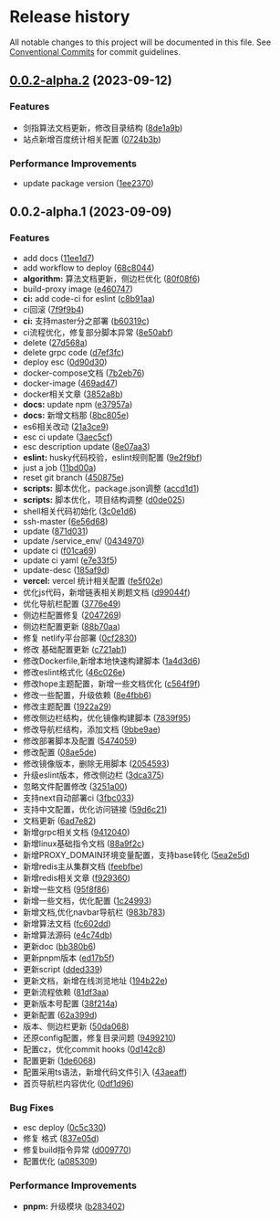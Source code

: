 # Release history

All notable changes to this project will be documented in this file. See [Conventional Commits](https://conventionalcommits.org) for commit guidelines.

<!-- #region recent-beta -->

## [0.0.2-alpha.2](https://github.com/mmdapl/JavaScriptCollection/compare/v0.0.2-alpha.1...v0.0.2-alpha.2) (2023-09-12)


### Features

* 剑指算法文档更新，修改目录结构 ([8de1a9b](https://github.com/mmdapl/JavaScriptCollection/commit/8de1a9b45da47622612ff6fcc1b9c407ac5254be))
* 站点新增百度统计相关配置 ([0724b3b](https://github.com/mmdapl/JavaScriptCollection/commit/0724b3b08a723601642eee238310cc0ef6508c8c))


### Performance Improvements

* update package version ([1ee2370](https://github.com/mmdapl/JavaScriptCollection/commit/1ee2370107265b68ef39b3571f9cb1f5a9f33c68))

## 0.0.2-alpha.1 (2023-09-09)


### Features

* add docs ([11ee1d7](https://github.com/mmdapl/JavaScriptCollection/commit/11ee1d702a608c96a85153c8f6a8005c9abecf39))
* add workflow to deploy ([68c8044](https://github.com/mmdapl/JavaScriptCollection/commit/68c8044079c75b2b7926e633b1c06ca7ff57acc3))
* **algorithm:** 算法文档更新，侧边栏优化 ([80f08f6](https://github.com/mmdapl/JavaScriptCollection/commit/80f08f66dd98e3a511f6ac48f1f55bca8bbc6655))
* build-proxy image ([e460747](https://github.com/mmdapl/JavaScriptCollection/commit/e460747d5719490c659a6b015418a4daa7179d89))
* **ci:** add code-ci for eslint ([c8b91aa](https://github.com/mmdapl/JavaScriptCollection/commit/c8b91aa5fe3b50411f65d878c89193cb64f1a7bf))
* ci回滚 ([7f9f9b4](https://github.com/mmdapl/JavaScriptCollection/commit/7f9f9b46bd0738bc2ecd2c676b6c073e2c1a9c3f))
* **ci:** 支持master分之部署 ([b60319c](https://github.com/mmdapl/JavaScriptCollection/commit/b60319cba8049d0488d4e32a60f1e3c9af1d9a45))
* ci流程优化，修复部分脚本异常 ([8e50abf](https://github.com/mmdapl/JavaScriptCollection/commit/8e50abfc505a36be3f31d5ac4e17dceb72a80981))
* delete ([27d568a](https://github.com/mmdapl/JavaScriptCollection/commit/27d568a25a664cde7ab591883693aca28bd7055a))
* delete grpc code ([d7ef3fc](https://github.com/mmdapl/JavaScriptCollection/commit/d7ef3fcf382efd7053ed4d821b78fe0735f11c4a))
* deploy esc ([0d90d30](https://github.com/mmdapl/JavaScriptCollection/commit/0d90d30268ca823ac2f4c5afedd25ef4add669da))
* docker-compose文档 ([7b2eb76](https://github.com/mmdapl/JavaScriptCollection/commit/7b2eb762f69089469c3e3ea74b5bcc4fd9b45d42))
* docker-image ([469ad47](https://github.com/mmdapl/JavaScriptCollection/commit/469ad473bad01b522c098a2b932aa6bbc835707b))
* docker相关文章 ([3852a8b](https://github.com/mmdapl/JavaScriptCollection/commit/3852a8b50cfe6d2047ab2551bf52e3927da9ca91))
* **docs:** update npm ([e37957a](https://github.com/mmdapl/JavaScriptCollection/commit/e37957a2c5f45ae8b1976f633afc91ba606acebc))
* **docs:** 新增文档那 ([8bc805e](https://github.com/mmdapl/JavaScriptCollection/commit/8bc805e68fea1f7b4e1fac31382fa34554ee55d7))
* es6相关改动 ([21a3ce9](https://github.com/mmdapl/JavaScriptCollection/commit/21a3ce97fb560d9f35693ec7bb7496827dd993bb))
* esc ci update ([3aec5cf](https://github.com/mmdapl/JavaScriptCollection/commit/3aec5cfd0cc40941bf1975d9204f72234b59ec22))
* esc description update ([8e07aa3](https://github.com/mmdapl/JavaScriptCollection/commit/8e07aa371d1366789360c0dd5fbcca47f3ae3c75))
* **eslint:** husky代码校验，eslint规则配置 ([9e2f9bf](https://github.com/mmdapl/JavaScriptCollection/commit/9e2f9bfeea919317eb7f4a4a8e9eb41474976aa8))
* just a job ([11bd00a](https://github.com/mmdapl/JavaScriptCollection/commit/11bd00a4ca3712fda698bdd22f83417ccabe50f7))
* reset git branch ([450875e](https://github.com/mmdapl/JavaScriptCollection/commit/450875ef3ee9a626bf8a0617383cd5fc401a2395))
* **scripts:** 脚本优化，package.json调整 ([accd1d1](https://github.com/mmdapl/JavaScriptCollection/commit/accd1d19f0a0e57176557babfb6e416d21a3949d))
* **scripts:** 脚本优化，项目结构调整 ([d0de025](https://github.com/mmdapl/JavaScriptCollection/commit/d0de025c5e41540b1ef00e7bb6230324ee596dc9))
* shell相关代码初始化 ([3c0e1d6](https://github.com/mmdapl/JavaScriptCollection/commit/3c0e1d697c7a99d155e1b369da10b2d8d1850caf))
* ssh-master ([6e56d68](https://github.com/mmdapl/JavaScriptCollection/commit/6e56d68b5be1e8ac912bf047cb8a7fefc105be2d))
* update ([871d031](https://github.com/mmdapl/JavaScriptCollection/commit/871d0311a78bcf3e24f9fbe436f88318ccc72f0c))
* update /service_env/ ([0434970](https://github.com/mmdapl/JavaScriptCollection/commit/0434970eb89836cd3a0db685ff738a324f67326b))
* update ci ([f01ca69](https://github.com/mmdapl/JavaScriptCollection/commit/f01ca6903e5bf992598f62a636269489b0bfee95))
* update ci yaml ([e7e33f5](https://github.com/mmdapl/JavaScriptCollection/commit/e7e33f56ad20820ced703567690c84bc4a9070c6))
* update-desc ([185af9d](https://github.com/mmdapl/JavaScriptCollection/commit/185af9db8762d9cd394bad944a66e6a2d672afee))
* **vercel:** vercel 统计相关配置 ([fe5f02e](https://github.com/mmdapl/JavaScriptCollection/commit/fe5f02ed5b921b26105233653ef66d9eef932430))
* 优化js代码，新增链表相关刷题文档 ([d99044f](https://github.com/mmdapl/JavaScriptCollection/commit/d99044f1ffc643b14b8c41cc63f6e9bab105b71b))
* 优化导航栏配置 ([3776e49](https://github.com/mmdapl/JavaScriptCollection/commit/3776e49ffb1f2c1813c5f96e552649925183444c))
* 侧边栏配置修复 ([2047269](https://github.com/mmdapl/JavaScriptCollection/commit/204726974bd717664c67c1f08ba848f4b2bde897))
* 侧边栏配置更新 ([88b70aa](https://github.com/mmdapl/JavaScriptCollection/commit/88b70aad92b365b2bce92062b867b6edb1e377cc))
* 修复 netlify平台部署 ([0cf2830](https://github.com/mmdapl/JavaScriptCollection/commit/0cf2830fe4d00de0733eff89a970886d29475d70))
* 修改 基础配置更新 ([c721ab1](https://github.com/mmdapl/JavaScriptCollection/commit/c721ab11f36fcd4af7dd02409169f0639fff3ba6))
* 修改Dockerfile,新增本地快速构建脚本 ([1a4d3d6](https://github.com/mmdapl/JavaScriptCollection/commit/1a4d3d697e3cea1fbfd2e9bf7f2e48d5a8e58667))
* 修改eslint格式化 ([46c026e](https://github.com/mmdapl/JavaScriptCollection/commit/46c026e86246b39d8b6238260d0f96e2d65e9f3a))
* 修改hope主题配置，新增一些文档优化 ([c564f9f](https://github.com/mmdapl/JavaScriptCollection/commit/c564f9f8443eb47498ac2efe076a2c822fb0384a))
* 修改一些配置，升级依赖 ([8e4fbb6](https://github.com/mmdapl/JavaScriptCollection/commit/8e4fbb655cbc6b8f424cc3b6a81d0465e30c4a12))
* 修改主题配置 ([1922a29](https://github.com/mmdapl/JavaScriptCollection/commit/1922a29e9358373b92667465474dce77654a854d))
* 修改侧边栏结构，优化镜像构建脚本 ([7839f95](https://github.com/mmdapl/JavaScriptCollection/commit/7839f95e11e93f8d3c48a7c2a33919d2d1683000))
* 修改导航栏结构，添加文档 ([9bbe9ae](https://github.com/mmdapl/JavaScriptCollection/commit/9bbe9aed4b9885f927f4df8c390570e1fc17b3fb))
* 修改部署脚本及配置 ([5474059](https://github.com/mmdapl/JavaScriptCollection/commit/54740596dfa0e7391c9a464e9884138425ce6aab))
* 修改配置 ([08ae5de](https://github.com/mmdapl/JavaScriptCollection/commit/08ae5debabf2a6ca4d3a37fe1ff6645b4e3e6ab0))
* 修改镜像版本，删除无用脚本 ([2054593](https://github.com/mmdapl/JavaScriptCollection/commit/2054593e3031892ad5b99445622c4bc1ec592967))
* 升级eslint版本，修改侧边栏 ([3dca375](https://github.com/mmdapl/JavaScriptCollection/commit/3dca3756c14b238320cee914ac789facbd9881dc))
* 忽略文件配置修改 ([3251a00](https://github.com/mmdapl/JavaScriptCollection/commit/3251a0093db0631bbc7c8859ac7027d914e588b6))
* 支持next自动部署ci ([3fbc033](https://github.com/mmdapl/JavaScriptCollection/commit/3fbc033022098099fd6d24757d097d979d9e5fb8))
* 支持中文配置，优化访问链接 ([59d6c21](https://github.com/mmdapl/JavaScriptCollection/commit/59d6c21308f0b00ea834836f5f6448b73172e71d))
* 文档更新 ([6ad7e82](https://github.com/mmdapl/JavaScriptCollection/commit/6ad7e82d56083d8f22380816ef13f1b5a9f79f64))
* 新增grpc相关文档 ([9412040](https://github.com/mmdapl/JavaScriptCollection/commit/9412040a6c50f2918fedb784e364d907bf646057))
* 新增linux基础指令文档 ([88a9f2c](https://github.com/mmdapl/JavaScriptCollection/commit/88a9f2c0ec40e957e8818c96a8c75985de73369c))
* 新增PROXY_DOMAIN环境变量配置，支持base转化 ([5ea2e5d](https://github.com/mmdapl/JavaScriptCollection/commit/5ea2e5d3537e3ded6a57aff83bdae985316c7f3a))
* 新增redis主从集群文档 ([feebfbe](https://github.com/mmdapl/JavaScriptCollection/commit/feebfbea121c2bbacdaef751178a042cbbb1f6a5))
* 新增redis相关文章 ([f929360](https://github.com/mmdapl/JavaScriptCollection/commit/f9293602067827a5e02997133202696389f791ac))
* 新增一些文档 ([95f8f86](https://github.com/mmdapl/JavaScriptCollection/commit/95f8f862bb563c18a063f6306ad96326c531b33d))
* 新增一些文档，优化配置 ([1c24993](https://github.com/mmdapl/JavaScriptCollection/commit/1c24993ec78cd87abc927317af31fe0064b262c0))
* 新增文档,优化navbar导航栏 ([983b783](https://github.com/mmdapl/JavaScriptCollection/commit/983b7839e2be4588b1ac680a0f2692d1f7343b88))
* 新增算法文档 ([fc602dd](https://github.com/mmdapl/JavaScriptCollection/commit/fc602ddb27847a43e2668a40e5e516df8674819a))
* 新增算法源码 ([e4c74db](https://github.com/mmdapl/JavaScriptCollection/commit/e4c74dba01bfea775d59d8002897bc7db108f0f3))
* 更新doc ([bb380b6](https://github.com/mmdapl/JavaScriptCollection/commit/bb380b6b488ba2e9ba0a34a3c1ba70c54213bfda))
* 更新pnpm版本 ([ed17b5f](https://github.com/mmdapl/JavaScriptCollection/commit/ed17b5f70d56014725fdd9e00fdc33e5eca56e8f))
* 更新script ([dded339](https://github.com/mmdapl/JavaScriptCollection/commit/dded339815598a06c794c3f6997e1f6acf72082e))
* 更新文档，新增在线浏览地址 ([194b22e](https://github.com/mmdapl/JavaScriptCollection/commit/194b22e44e26777262c0f6beb601ccdc00e9b168))
* 更新流程依赖 ([81df3aa](https://github.com/mmdapl/JavaScriptCollection/commit/81df3aa28c1ab703532a1ef008e916632b3b820e))
* 更新版本号配置 ([38f214a](https://github.com/mmdapl/JavaScriptCollection/commit/38f214aef038d6c4c94c569350d055c7bfc22364))
* 更新配置 ([62a399d](https://github.com/mmdapl/JavaScriptCollection/commit/62a399dc651d1cf37749575afe25ab2cb18a38b2))
* 版本、侧边栏更新 ([50da068](https://github.com/mmdapl/JavaScriptCollection/commit/50da06817a2d2358bf118f9f48ac6fe36c6fcc01))
* 还原config配置，修复目录问题 ([9499210](https://github.com/mmdapl/JavaScriptCollection/commit/949921082b793d1aa227b585651d9469184c502b))
* 配置cz，优化commit hooks ([0d142c8](https://github.com/mmdapl/JavaScriptCollection/commit/0d142c8fc01f7a01aa3bd5f2d7271788113a31e9))
* 配置更新 ([1de6068](https://github.com/mmdapl/JavaScriptCollection/commit/1de6068d886c9f26d43ce95548b96105474d836f))
* 配置采用ts语法，新增代码文件引入 ([43aeaff](https://github.com/mmdapl/JavaScriptCollection/commit/43aeaff341a6c09acea4292c7d3deecd8613aabb))
* 首页导航栏内容优化 ([0df1d96](https://github.com/mmdapl/JavaScriptCollection/commit/0df1d968b099f467e6e83f30b04eb4d717b99978))


### Bug Fixes

* esc deploy ([0c5c330](https://github.com/mmdapl/JavaScriptCollection/commit/0c5c3300583056f344e18382d54d4ee143978155))
* 修复 格式 ([837e05d](https://github.com/mmdapl/JavaScriptCollection/commit/837e05d42c333044bee413e4f15f2e49406c08d3))
* 修复build指令异常 ([d009770](https://github.com/mmdapl/JavaScriptCollection/commit/d0097705dd534716c210ef0c531873ee438c469d))
* 配置优化 ([a085309](https://github.com/mmdapl/JavaScriptCollection/commit/a0853096156e2eb890ad3187edfa0fae5f599e00))


### Performance Improvements

* **pnpm:** 升级模块 ([b283402](https://github.com/mmdapl/JavaScriptCollection/commit/b2834025a4de2162d25f7694be75585dd4244ef5))

